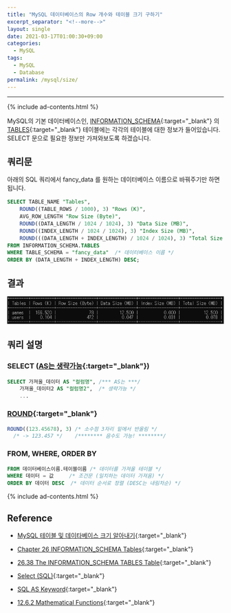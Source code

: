 ```yaml
---
title: "MySQL 데이터베이스의 Row 개수와 테이블 크기 구하기"
excerpt_separator: "<!--more-->"
layout: single
date: 2021-03-17T01:00:30+09:00
categories:
  - MySQL
tags:
  - MySQL
  - Database
permalink: /mysql/size/
---
```

---
{% include ad-contents.html %}


MySQL의 기본 데이터베이스인, [INFORMATION_SCHEMA](https://dev.mysql.com/doc/refman/8.0/en/information-schema.html){:target="_blank"} 의 [TABLES](https://dev.mysql.com/doc/refman/8.0/en/information-schema-tables-table.html){:target="_blank"} 테이블에는 각각의 테이블에 대한 정보가 들어있습니다. SELECT 문으로 필요한 정보만 가져와보도록 하겠습니다.
<!--more-->

## 쿼리문
아래의 SQL 쿼리에서 fancy_data 를 원하는 데이터베이스 이름으로 바꿔주기만 하면 됩니다.
```sql
SELECT TABLE_NAME "Tables",
    ROUND((TABLE_ROWS / 1000), 3) "Rows (K)",
    AVG_ROW_LENGTH "Row Size (Byte)",
    ROUND((DATA_LENGTH / 1024 / 1024), 3) "Data Size (MB)",
    ROUND((INDEX_LENGTH / 1024 / 1024), 3) "Index Size (MB)",
    ROUND(((DATA_LENGTH + INDEX_LENGTH) / 1024 / 1024), 3) "Total Size (MB)"
FROM INFORMATION_SCHEMA.TABLES
WHERE TABLE_SCHEMA = "fancy_data"  /* 데이터베이스 이름 */
ORDER BY (DATA_LENGTH + INDEX_LENGTH) DESC;
```

## 결과
![Result](/assets/post-images/mysql-size/result.png)

## 쿼리 설명

### SELECT ([AS는 생략가능](https://ko.wikipedia.org/wiki/Select_(SQL)){:target="_blank"})
```sql
SELECT 가져올_데이터 AS "컬럼명", /*** AS는 ***/
    가져올_데이터2 AS "컬럼명2",  /* 생략가능 */
    ...
```
### [ROUND](https://dev.mysql.com/doc/refman/8.0/en/mathematical-functions.html#function_round){:target="_blank"}
```sql
ROUND((123.45678), 3) /* 소수점 3자리 밑에서 반올림 */
  /* -> 123.457 */    /******** 음수도 가능! ********/
```

### FROM, WHERE, ORDER BY
```sql
FROM 데이터베이스이름.테이블이름 /* 데이터를 가져올 테이블 */
WHERE 데이터 = 값     /* 조건문 (일치하는 데이터 가져옴) */
ORDER BY 데이터 DESC  /* 데이터 순서로 정렬 (DESC는 내림차순) */
```

{% include ad-contents.html %}

## Reference
* [MySQL 테이블 및 데이타베이스 크기 알아내기](https://www.lesstif.com/dbms/mysql-17105786.html){:target="_blank"}

* [Chapter 26 INFORMATION_SCHEMA Tables](https://dev.mysql.com/doc/refman/8.0/en/information-schema.html){:target="_blank"}

* [26.38 The INFORMATION_SCHEMA TABLES Table](https://dev.mysql.com/doc/refman/8.0/en/information-schema-tables-table.html){:target="_blank"}

* [Select (SQL)](https://ko.wikipedia.org/wiki/Select_(SQL)){:target="_blank"}

* [SQL AS Keyword](https://www.w3schools.com/sql/sql_ref_as.asp){:target="_blank"}

* [12.6.2 Mathematical Functions](https://dev.mysql.com/doc/refman/8.0/en/mathematical-functions.html){:target="_blank"}